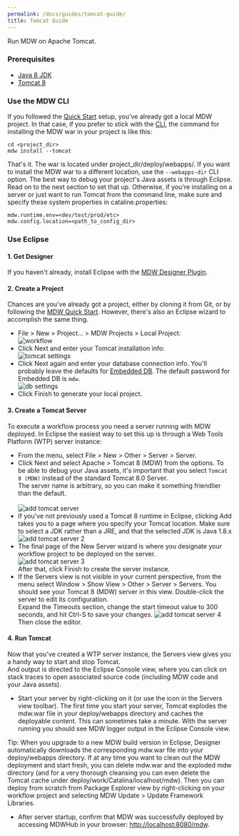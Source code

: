 ```yaml
---
permalink: /docs/guides/tomcat-guide/
title: Tomcat Guide
---
```


Run MDW on Apache Tomcat.

### Prerequisites
  - [Java 8 JDK](http://www.oracle.com/technetwork/java/javase/downloads/index.html)
  - [Tomcat 8](http://tomcat.apache.org/download-80.cgi)   
  
### Use the MDW CLI
  If you followed the [Quick Start](../../getting-started/quick-start) setup, you've already got a local MDW project.
  In that case, if you prefer to stick with the [CLI](../../getting-started/cli), the command for installing the
  MDW war in your project is like this:
  ```
  cd <project_dir>
  mdw install --tomcat 
  ```
  That's it.  The war is located under project_dir/deploy/webapps/.
  If you want to install the MDW war to a different location, use the `--webapps-dir` CLI option.
  The best way to debug your project's Java assets is through Eclipse.  Read on to the next section to set that up.
  Otherwise, if you're installing on a server or just want to run Tomcat from the command line, make sure and specify these
  system properties in cataline.properties:
  ```
  mdw.runtime.env=<dev/test/prod/etc>
  mdw.config.location=<path_to_config_dir>
  ``` 
  
### Use Eclipse

#### 1. Get Designer 
  If you haven't already, install Eclipse with the [MDW Designer Plugin](../../getting-started/install-designer).

#### 2. Create a Project
  Chances are you've already got a project, either by cloning it from Git, or by following the [MDW Quick Start](../../getting-started/quick-start).
  However, there's also an Eclipse wizard to accomplish the same thing.
  - File > New > Project... > MDW Projects > Local Project:<br>
    ![workflow](../images/workflow.png)<br>
  - Click Next and enter your Tomcat installation info:<br>
    ![tomcat settings](../images/tomcatSetting.png)<br>
  - Click Next again and enter your database connection info. 
    You'll probably leave the defaults for [Embedded DB](https://github.com/CenturyLinkCloud/mdw/blob/master/mdw-workflow/assets/com/centurylink/mdw/db/readme.md).
    The default password for Embedded DB is `mdw`.<br>
    ![db settings](../images/dbSetting.png)<br>
  - Click Finish to generate your local project.

#### 3. Create a Tomcat Server
  To execute a workflow process you need a server running with MDW deployed.  In Eclipse the easiest 
  way to set this up is through a Web Tools Platform (WTP) server instance:
  - From the menu, select File > New > Other > Server > Server.  
  - Click Next and select Apache > Tomcat 8 (MDW) from the options.  To be able to debug your Java assets, it's important 
    that you select `Tomcat 8 (MDW)` instead of the standard Tomcat 8.0 Server.  
    The server name is arbitrary, so you can make it something friendlier than the default.<br>  
    ![add tomcat server](../images/addTomcatServer.png)<br> 
  - If you've not previously used a Tomcat 8 runtime in Eclipse, clicking Add takes you to a page where you specify your Tomcat location.
    Make sure to select a JDK rather than a JRE, and that the selected JDK is Java 1.8.x<br>
    ![add tomcat server 2](../images/addTomcatServer2.png)<br>
  - The final page of the New Server wizard is where you designate your workflow project to be deployed on the server.<br>
    ![add tomcat server 3](../images/addTomcatServer3.png)<br>
    After that, click Finish to create the server instance.
  - If the Servers view is not visible in your current perspective, from the menu select Window > Show View > Other > Server > Servers.
    You should see your Tomcat 8 (MDW) server in this view.  Double-click the server to edit its configuration.  
    Expand the Timeouts section, change the start timeout value to 300 seconds, and hit Ctrl-S to save your changes.
    ![add tomcat server 4](../images/addTomcatServer4.png)<br>
    Then close the editor.

#### 4. Run Tomcat
  Now that you've created a WTP server instance, the Servers view gives you a handy way to start and stop Tomcat.  
  And output is directed to the Eclipse Console view, where you can click on stack traces to open associated source code 
  (including MDW code and your Java assets).
  - Start your server by right-clicking on it (or use the icon in the Servers view toolbar).
    The first time you start your server, Tomcat explodes the mdw.war file in your deploy/webapps directory and caches the deployable content.
    This can sometimes take a minute.  With the server running you should see MDW logger output in the Eclipse Console view. 
  
  Tip: When you upgrade to a new MDW build version in Eclipse, Designer automatically downloads the corresponding mdw.war file into your deploy/webapps directory.
  If at any time you want to clean out the MDW deployment and start fresh, you can delete mdw.war and the exploded mdw directory 
  (and for a very thorough cleansing you can even delete the Tomcat cache under deploy/work/Catalina/localhost/mdw).
  Then you can deploy from scratch from Package Explorer view by right-clicking on your workflow project and selecting MDW Update > Update Framework Libraries.
  
  - After server startup, confirm that MDW was successfully deployed by accessing MDWHub in your browser: <http://localhost:8080/mdw>.



  
